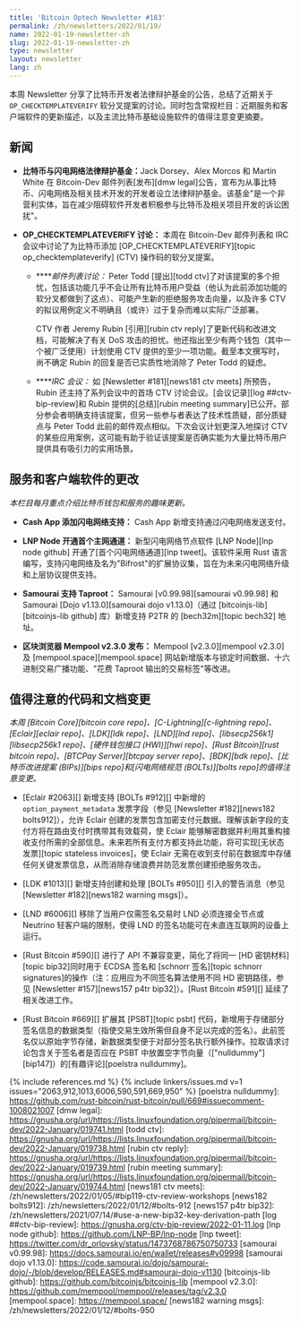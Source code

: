```yaml
---
title: 'Bitcoin Optech Newsletter #183'
permalink: /zh/newsletters/2022/01/19/
name: 2022-01-19-newsletter-zh
slug: 2022-01-19-newsletter-zh
type: newsletter
layout: newsletter
lang: zh
---
```

本周 Newsletter 分享了比特币开发者法律辩护基金的公告，总结了近期关于 `OP_CHECKTEMPLATEVERIFY` 软分叉提案的讨论。同时包含常规栏目：近期服务和客户端软件的更新描述，以及主流比特币基础设施软件的值得注意变更摘要。

## 新闻

- ​**​<!--bitcoin-and-ln-legal-defense-fund-->​**​​**​比特币与闪电网络法律辩护基金：​**​ Jack Dorsey、Alex Morcos 和 Martin White 在 Bitcoin-Dev 邮件列表[发布][dmw legal]公告，宣布为从事比特币、闪电网络及相关技术开发的开发者设立法律辩护基金。该基金"是一个非营利实体，旨在减少阻碍软件开发者积极参与比特币及相关项目开发的诉讼困扰"。

- ​**​<!--op-checktemplateverify-discussion-->​**​​**​OP_CHECKTEMPLATEVERIFY 讨论：​**​ 本周在 Bitcoin-Dev 邮件列表和 IRC 会议中讨论了为比特币添加 [OP_CHECKTEMPLATEVERIFY][topic op_checktemplateverify] (CTV) 操作码的软分叉提案。

  - ​**​<!--mailing-list-discussion-->​***邮件列表讨论：* Peter Todd [提出][todd ctv]了对该提案的多个担忧，包括该功能几乎不会让所有比特币用户受益（他认为此前添加功能的软分叉都做到了这点）、可能产生新的拒绝服务攻击向量，以及许多 CTV 的拟议用例定义不明确且（或许）过于复杂而难以实际广泛部署。

    CTV 作者 Jeremy Rubin [引用][rubin ctv reply]了更新代码和改进文档，可能解决了有关 DoS 攻击的担忧。他还指出至少有两个钱包（其中一个被广泛使用）计划使用 CTV 提供的至少一项功能。截至本文撰写时，尚不确定 Rubin 的回复是否已实质性地消除了 Peter Todd 的疑虑。

  - ​**​<!--irc-meeting-->​***IRC 会议：* 如 [Newsletter #181][news181 ctv meets] 所预告，Rubin 还主持了系列会议中的首场 CTV 讨论会议。[会议记录][log ##ctv-bip-review]和 Rubin 提供的[总结][rubin meeting summary]已公开。部分参会者明确支持该提案，但另一些参与者表达了技术性质疑，部分质疑点与 Peter Todd 此前的邮件观点相似。下次会议计划更深入地探讨 CTV 的某些应用案例，这可能有助于验证该提案是否确实能为大量比特币用户提供具有吸引力的实用场景。

## 服务和客户端软件的更改

*本栏目每月重点介绍比特币钱包和服务的趣味更新。*

- ​**​<!--cash-app-adds-lightning-support-->​**​**​Cash App 添加闪电网络支持：​**​
  Cash App 新增支持通过闪电网络发送支付。

- ​**​<!--lnp-node-opens-first-mainnet-channel-->​**​**​LNP Node 开通首个主网通道：​**​
  新型闪电网络节点软件 [LNP Node][lnp node github] 开通了[首个闪电网络通道][lnp tweet]。该软件采用 Rust 语言编写，支持闪电网络及名为"Bifrost"的扩展协议集，旨在为未来闪电网络升级和上层协议提供支持。

- ​**​<!--samourai-adds-taproot-support-->​**​**​Samourai 支持 Taproot：​**​
  Samourai [v0.99.98][samourai v0.99.98] 和 Samourai [Dojo v1.13.0][samourai dojo v1.13.0]（通过 [bitcoinjs-lib][bitcoinjs-lib github] 库）新增支持 P2TR 的 [bech32m][topic bech32] 地址。

- ​**​<!--block-explorer-mempool-v2-3-0-released-->​**​**​区块浏览器 Mempool v2.3.0 发布：​**​
  Mempool [v2.3.0][mempool v2.3.0] 及 [mempool.space][mempool.space] 网站新增版本与锁定时间数据、十六进制交易广播功能、"花费 Taproot 输出的交易标签"等改进。

## 值得注意的代码和文档变更

*本周 [Bitcoin Core][bitcoin core repo]、[C-Lightning][c-lightning repo]、[Eclair][eclair repo]、[LDK][ldk repo]、[LND][lnd repo]、[libsecp256k1][libsecp256k1 repo]、[硬件钱包接口 (HWI)][hwi repo]、[Rust Bitcoin][rust bitcoin repo]、[BTCPay Server][btcpay server repo]、[BDK][bdk repo]、[比特币改进提案 (BIPs)][bips repo]和[闪电网络规范 (BOLTs)][bolts repo]的值得注意变更。*

- [Eclair #2063][] 新增支持 [BOLTs #912][] 中新增的 `option_payment_metadata` 发票字段（参见 [Newsletter #182][news182 bolts912]），允许 Eclair 创建的发票包含加密支付元数据。理解该新字段的支付方将在路由支付时携带其有效载荷，使 Eclair 能够解密数据并利用其重构接收支付所需的全部信息。未来若所有支付方都支持此功能，将可实现[无状态发票][topic stateless invoices]，使 Eclair 无需在收到支付前在数据库中存储任何关键发票信息，从而消除存储浪费并防范发票创建拒绝服务攻击。

- [LDK #1013][] 新增支持创建和处理 [BOLTs #950][] 引入的警告消息（参见 [Newsletter #182][news182 warning msgs]）。

- [LND #6006][] 移除了当用户仅需签名交易时 LND 必须连接全节点或 Neutrino 轻客户端的限制，使得 LND 的签名功能可在未直连互联网的设备上运行。

- [Rust Bitcoin #590][] 进行了 API 不兼容变更，简化了将同一 [HD 密钥材料][topic bip32]同时用于 ECDSA 签名和 [schnorr 签名][topic schnorr signatures]的操作（注：应用应为不同签名算法使用不同 HD 密钥路径，参见 [Newsletter #157][news157 p4tr bip32]）。[Rust Bitcoin #591][] 延续了相关改进工作。

- [Rust Bitcoin #669][] 扩展其 [PSBT][topic psbt] 代码，新增用于存储部分签名信息的数据类型（指使交易生效所需但自身不足以完成的签名）。此前签名仅以原始字节存储，新数据类型便于对部分签名执行额外操作。拉取请求讨论包含关于签名者是否应在 PSBT 中放置空字节向量（["nulldummy"][bip147]）的[有趣评论][poelstra nulldummy]。

{% include references.md %}
{% include linkers/issues.md v=1 issues="2063,912,1013,6006,590,591,669,950" %}
[poelstra nulldummy]: https://github.com/rust-bitcoin/rust-bitcoin/pull/669#issuecomment-1008021007
[dmw legal]: https://gnusha.org/url/https://lists.linuxfoundation.org/pipermail/bitcoin-dev/2022-January/019741.html
[todd ctv]: https://gnusha.org/url/https://lists.linuxfoundation.org/pipermail/bitcoin-dev/2022-January/019738.html
[rubin ctv reply]: https://gnusha.org/url/https://lists.linuxfoundation.org/pipermail/bitcoin-dev/2022-January/019739.html
[rubin meeting summary]: https://gnusha.org/url/https://lists.linuxfoundation.org/pipermail/bitcoin-dev/2022-January/019744.html
[news181 ctv meets]: /zh/newsletters/2022/01/05/#bip119-ctv-review-workshops
[news182 bolts912]: /zh/newsletters/2022/01/12/#bolts-912
[news157 p4tr bip32]: /zh/newsletters/2021/07/14/#use-a-new-bip32-key-derivation-path
[log ##ctv-bip-review]: https://gnusha.org/ctv-bip-review/2022-01-11.log
[lnp node github]: https://github.com/LNP-BP/lnp-node
[lnp tweet]: https://twitter.com/dr_orlovsky/status/1473768786750750733
[samourai v0.99.98]: https://docs.samourai.io/en/wallet/releases#v09998
[samourai dojo v1.13.0]: https://code.samourai.io/dojo/samourai-dojo/-/blob/develop/RELEASES.md#samourai-dojo-v1130
[bitcoinjs-lib github]: https://github.com/bitcoinjs/bitcoinjs-lib
[mempool v2.3.0]: https://github.com/mempool/mempool/releases/tag/v2.3.0
[mempool.space]: https://mempool.space/
[news182 warning msgs]: /zh/newsletters/2022/01/12/#bolts-950
